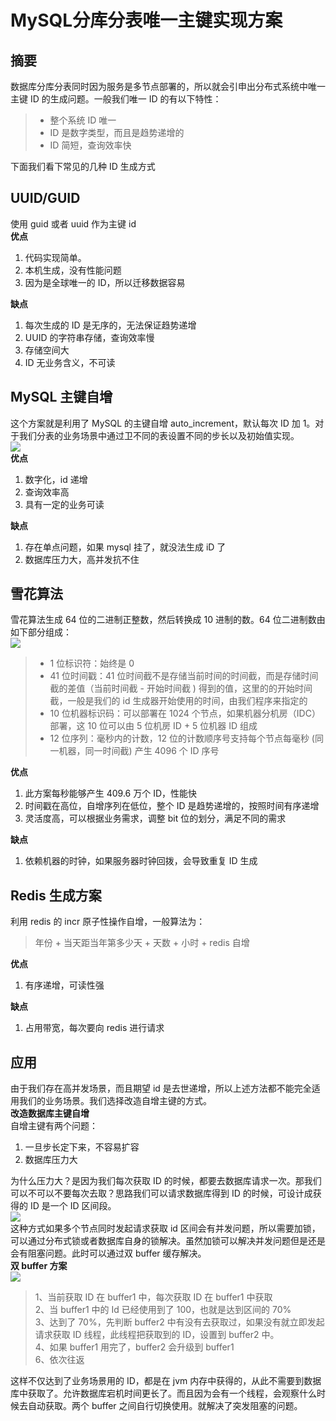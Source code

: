 # MySQL分库分表唯一主键实现方案

## 摘要

数据库分库分表同时因为服务是多节点部署的，所以就会引申出分布式系统中唯一主键 ID 的生成问题。一般我们唯一 ID 的有以下特性：

> * 整个系统 ID 唯一
> * ID 是数字类型，而且是趋势递增的
> * ID 简短，查询效率快

下面我们看下常见的几种 ID 生成方式

## UUID/GUID

使用 guid 或者 uuid 作为主键 id  
**优点**

1. 代码实现简单。
2. 本机生成，没有性能问题
3. 因为是全球唯一的 ID，所以迁移数据容易

**缺点**

1. 每次生成的 ID 是无序的，无法保证趋势递增
2. UUID 的字符串存储，查询效率慢
3. 存储空间大
4. ID 无业务含义，不可读

## MySQL 主键自增

这个方案就是利用了 MySQL 的主键自增 auto\_increment，默认每次 ID 加 1。对于我们分表的业务场景中通过卫不同的表设置不同的步长以及初始值实现。  
![](https://img-blog.csdnimg.cn/20200330141838604.png?x-oss-process=image/watermark,type_ZmFuZ3poZW5naGVpdGk,shadow_10,text_aHR0cHM6Ly9ibG9nLmNzZG4ubmV0L3UwMTQzOTU5NTU=,size_16,color_FFFFFF,t_70#pic_center)  
**优点**

1. 数字化，id 递增
2. 查询效率高
3. 具有一定的业务可读

**缺点**

1. 存在单点问题，如果 mysql 挂了，就没法生成 iD 了
2. 数据库压力大，高并发抗不住

## 雪花算法

雪花算法生成 64 位的二进制正整数，然后转换成 10 进制的数。64 位二进制数由如下部分组成：  
![](https://img-blog.csdnimg.cn/20200330142056922.png#pic_center)

> * 1 位标识符：始终是 0
> * 41 位时间戳：41 位时间截不是存储当前时间的时间截，而是存储时间截的差值（当前时间截 - 开始时间截 \) 得到的值，这里的的开始时间截，一般是我们的 id 生成器开始使用的时间，由我们程序来指定的
> * 10 位机器标识码：可以部署在 1024 个节点，如果机器分机房（IDC）部署，这 10 位可以由 5 位机房 ID + 5 位机器 ID 组成
> * 12 位序列：毫秒内的计数，12 位的计数顺序号支持每个节点每毫秒 \(同一机器，同一时间截\) 产生 4096 个 ID 序号

**优点**

1. 此方案每秒能够产生 409.6 万个 ID，性能快
2. 时间戳在高位，自增序列在低位，整个 ID 是趋势递增的，按照时间有序递增
3. 灵活度高，可以根据业务需求，调整 bit 位的划分，满足不同的需求

**缺点**

1. 依赖机器的时钟，如果服务器时钟回拨，会导致重复 ID 生成

## Redis 生成方案

利用 redis 的 incr 原子性操作自增，一般算法为：

> 年份 + 当天距当年第多少天 + 天数 + 小时 + redis 自增

**优点**

1. 有序递增，可读性强

**缺点**

1. 占用带宽，每次要向 redis 进行请求

## 应用

由于我们存在高并发场景，而且期望 id 是去世递增，所以上述方法都不能完全适用我们的业务场景。我们选择改造自增主键的方式。  
**改造数据库主键自增**  
自增主键有两个问题：

1. 一旦步长定下来，不容易扩容
2. 数据库压力大

为什么压力大？是因为我们每次获取 ID 的时候，都要去数据库请求一次。那我们可以不可以不要每次去取？思路我们可以请求数据库得到 ID 的时候，可设计成获得的 ID 是一个 ID 区间段。  
![](https://img-blog.csdnimg.cn/20200330145003393.png?x-oss-process=image/watermark,type_ZmFuZ3poZW5naGVpdGk,shadow_10,text_aHR0cHM6Ly9ibG9nLmNzZG4ubmV0L3UwMTQzOTU5NTU=,size_16,color_FFFFFF,t_70#pic_center)  
这种方式如果多个节点同时发起请求获取 id 区间会有并发问题，所以需要加锁，可以通过分布式锁或者数据库自身的锁解决。虽然加锁可以解决并发问题但是还是会有阻塞问题。此时可以通过双 buffer 缓存解决。  
**双 buffer 方案**  
![](https://img-blog.csdnimg.cn/202003301505220.png?x-oss-process=image/watermark,type_ZmFuZ3poZW5naGVpdGk,shadow_10,text_aHR0cHM6Ly9ibG9nLmNzZG4ubmV0L3UwMTQzOTU5NTU=,size_16,color_FFFFFF,t_70#pic_center)

> 1、当前获取 ID 在 buffer1 中，每次获取 ID 在 buffer1 中获取  
> 2、当 buffer1 中的 Id 已经使用到了 100，也就是达到区间的 70%  
> 3、达到了 70%，先判断 buffer2 中有没有去获取过，如果没有就立即发起请求获取 ID 线程，此线程把获取到的 ID，设置到 buffer2 中。  
> 4、如果 buffer1 用完了，buffer2 会升级到 buffer1  
> 6、依次往返

这样不仅达到了业务场景用的 ID，都是在 jvm 内存中获得的，从此不需要到数据库中获取了。允许数据库宕机时间更长了。而且因为会有一个线程，会观察什么时候去自动获取。两个 buffer 之间自行切换使用。就解决了突发阻塞的问题。

